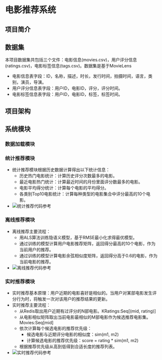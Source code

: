 # 电影推荐系统

## 项目简介

## 数据集

本项目数据集共包括三个文件：电影信息(movies.csv)，用户评分信息(ratings.csv)，电影标签信息(tags.csv)。数据集是基于MovieLens

  - 电影信息表字段：ID，名称，描述，时长，发行时间，拍摄时间，语言，类别，演员，导演。
  - 用户评分信息表字段：用户ID，电影ID，评分，评分时间。
  - 电影标签信息表字段：用户ID，电影ID，标签，标签时间。
  
## 项目架构


## 系统模块

### 数据加载模块


### 统计推荐模块

  - 统计推荐模块根据历史数据计算得出以下统计信息：
    - 历史热门电影统计：计算历史评分次数最多的电影。
    - 最近电影热门统计：计算最近时间的月份里面评分数最多的电影。
    - 电影平均得分统计：计算每个电影的平均得分。
    - 各类别Top10电影统计：计算每种类型的电影集合中评分最高的10个电影。
  - ![统计推荐代码参考](./代码/统计推荐)
  
### 离线推荐模块

  - 离线推荐主要流程：
    - 用ALS算法训练隐语义模型，基于RMSE最小化求得最优模型。
    - 通过训练的模型计算用户电影推荐矩阵，返回得分最高的10个电影，作为当前用户的推荐。
    - 通过训练的模型计算电影余弦相似度矩阵，返回得分高于0.6的电影，作为当前电影的推荐。
  - ![离线推荐代码参考](./代码/离线推荐)

### 实时推荐模块

  - 实时推荐基本原理：用户近期的电影喜好是相似的。当用户对某部电影发生评分行为时，将触发一次对该用户的推荐结果的更新。
  - 实时推荐主要流程：
    - 从Redis取出用户近期有过评分的N部电影。KRatings:Seq[(mid, rating)]
    - 从电影相似矩阵取出当前电影最相似的M部电影作为候选推荐电影集。Movies:Seq[mid]
    - 依次计算每个候选电影的推荐优先级：
      - 候选电影与近期评分电影的相似度：sim(m1, m2)
      - 计算候选电影的推荐优先级：score = rating * sim(m1, m2)
    - 根据推荐优先级从高到低得到合适长度的推荐列表。
  - ![实时推荐代码参考](./代码/实时推荐)

